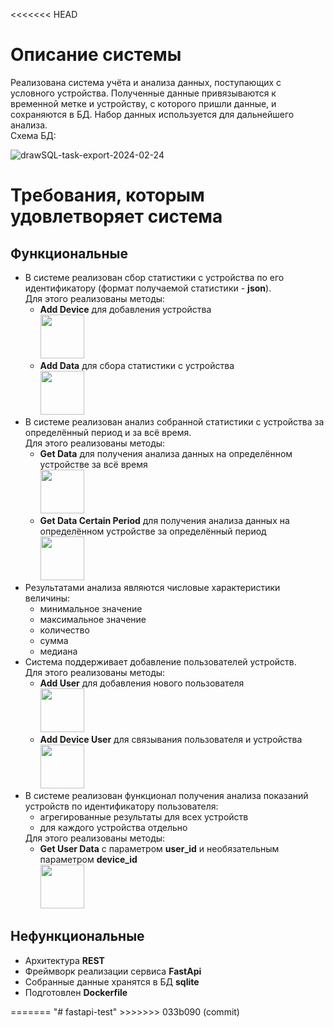 <<<<<<< HEAD
# Описание системы

Реализована система учёта и анализа данных, поступающих с условного устройства. Полученные данные привязываются к временной метке и устройству, с которого пришли данные, 
и сохраняются в БД. Набор данных используется для дальнейшего анализа.
<br>
Схема БД:

![drawSQL-task-export-2024-02-24](https://github.com/beAgun/fastapi_simple_API/assets/140337252/1da64ac2-f30e-4e02-a105-b395df9e712e)


# Требования, которым удовлетворяет система

## Функциональные
<ul>
  <li>
    В системе реализован сбор статистики с устройства по его идентификатору (формат получаемой статистики - <strong>json</strong>). <br>
    Для этого реализованы методы:
      <ul>
        <li> <strong>Add Device</strong> для добавления устройства<br>
          <img style='height: 70px; width: auto;' src='https://github.com/beAgun/fastapi_simple_API/assets/140337252/fba1f682-07a4-4875-b8e9-3feb5fa68b76'>
        </li>
        <li> <strong>Add Data</strong> для сбора статистики с устройства<br>
          <img style='height: 70px; width: auto;' src='https://github.com/beAgun/fastapi_simple_API/assets/140337252/565415f3-3492-4a6f-918b-b6dc62d97204'>
        </li>
      </ul>
  </li>
  
  <li>
    В системе реализован анализ собранной статистики с устройства за определённый период и за всё время.<br>
    Для этого реализованы методы:
      <ul>
        <li> <strong>Get Data</strong> для получения анализа данных на определённом устройстве за всё время<br>
          <img style='height: 70px; width: auto;' src='https://github.com/beAgun/fastapi_simple_API/assets/140337252/ae8e6f4a-1ad7-4057-a05e-48106aa4edf2'>
        </li>
        <li> <strong>Get Data Certain Period</strong> для получения анализа данных на определённом устройстве за определённый период<br>
          <img style='height: 70px; width: auto;' src='https://github.com/beAgun/fastapi_simple_API/assets/140337252/99f453be-88ab-4868-b788-f8ae01e00401'>
        </li>
      </ul>
  </li>
  
  <li>
    Результатами анализа являются числовые характеристики величины:
    <ul>
      <li>минимальное значение</li>
      <li>максимальное значение</li>
      <li>количество</li>
      <li>сумма</li>
      <li>медиана</li>
    </ul>
  </li>
    
  <li>
    Система поддерживает добавление пользователей устройств.<br>
    Для этого реализованы методы:
      <ul>
        <li> <strong>Add User</strong> для добавления нового пользователя<br>
          <img style='height: 70px; width: auto;' src='https://github.com/beAgun/fastapi_simple_API/assets/140337252/7cecd0b1-34ab-4e31-8192-7c6422ac8d45'>
        </li>
        <li> <strong>Add Device User</strong> для связывания пользователя и устройства<br>
          <img style='height: 70px; width: auto;' src='https://github.com/beAgun/fastapi_simple_API/assets/140337252/9cc55245-8221-49bc-9858-d89781beaa98'>
        </li>
      </ul>
  </li>
  
  <li>
    В системе реализован функционал получения анализа показаний устройств по идентификатору пользователя:
    <ul>
      <li>агрегированные результаты для всех устройств</li>
      <li>для каждого устройства отдельно</li>
    </ul>
    Для этого реализованы методы:
      <ul>
        <li> <strong>Get User Data</strong> с параметром <strong>user_id</strong> и необязательным параметром <strong>device_id</strong><br>
          <img style='height: 70px; width: auto;' src='https://github.com/beAgun/fastapi_simple_API/assets/140337252/0872347b-0578-4141-8264-c3e3935534f6'>
        </li>
      </ul>
      </li>
    </ul>
  </li>
</ul>

## Нефункциональные
<ul>
  <li>Архитектура <strong>REST</strong></li>
  <li>Фреймворк реализации сервиса <strong>FastApi</strong>
  <li>Собранные данные хранятся в БД <strong>sqlite</strong>
  <li>Подготовлен <strong>Dockerfile</strong>
</ul>
=======
"# fastapi-test" 
>>>>>>> 033b090 (commit)
